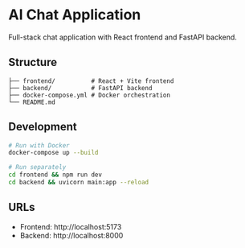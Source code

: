 # AI Chat Application

Full-stack chat application with React frontend and FastAPI backend.

## Structure
```
├── frontend/          # React + Vite frontend
├── backend/           # FastAPI backend
├── docker-compose.yml # Docker orchestration
└── README.md
```

## Development
```bash
# Run with Docker
docker-compose up --build

# Run separately
cd frontend && npm run dev
cd backend && uvicorn main:app --reload
```

## URLs
- Frontend: http://localhost:5173
- Backend: http://localhost:8000